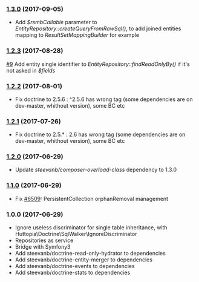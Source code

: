 ### [1.3.0](../../compare/1.2.3...1.3.0) (2017-09-05)

- Add _$rsmbCallable_ parameter to _EntityRepository::createQueryFromRawSql()_, to add joined entities mapping to _ResultSetMappingBuilder_ for example

### [1.2.3](../../compare/1.2.2...1.2.3) (2017-08-28)

[#9](https://github.com/Huttopia/doctrine/pull/9) Add entity single identifier to _EntityRepository::findReadOnlyBy()_ if it's not asked in _$fields_

### [1.2.2](../../compare/1.2.1...1.2.2) (2017-08-01)

- Fix doctrine to 2.5.6 : ^2.5.6 has wrong tag (some dependencies are on dev-master, whithout version), some BC etc

### [1.2.1](../../compare/1.2.0...1.2.1) (2017-07-26)

- Fix doctrine to 2.5.* : 2.6 has wrong tag (some dependencies are on dev-master, whithout version), some BC etc

### [1.2.0](../../compare/1.1.0...1.2.0) (2017-06-29)

- Update _steevanb/composer-overload-class_ dependency to 1.3.0

### [1.1.0](../../compare/1.0.0...1.1.0) (2017-06-29)

- Fix [#6509](https://github.com/doctrine/doctrine2/issues/6509): PersistentCollection orphanRemoval management

### 1.0.0 (2017-06-29)

- Ignore useless discriminator for single table inheritance, with Huttopia\Doctrine\SqlWalker\IgnoreDiscriminator
- Repositories as service
- Bridge with Symfony3
- Add steevanb/doctrine-read-only-hydrator to dependencies
- Add steevanb/doctrine-entity-merger to dependencies
- Add steevanb/doctrine-events to dependencies
- Add steevanb/doctrine-stats to dependencies
